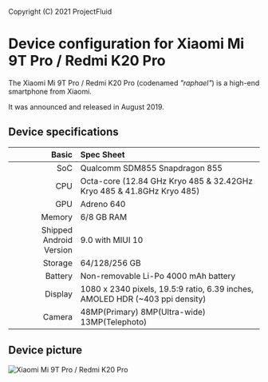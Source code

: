 Copyright (C) 2021 ProjectFluid

# Device configuration for Xiaomi Mi 9T Pro / Redmi K20 Pro

The Xiaomi Mi 9T Pro / Redmi K20 Pro (codenamed _"raphael"_) is a high-end smartphone from Xiaomi.

It was announced and released in August 2019.

## Device specifications

|                   Basic | Spec Sheet                                                                   |
| ----------------------: | :--------------------------------------------------------------------------- |
|                     SoC | Qualcomm SDM855 Snapdragon 855                                               |
|                     CPU | Octa-core (12.84 GHz Kryo 485 & 32.42GHz Kryo 485 & 41.8GHz Kryo 485)        |
|                     GPU | Adreno 640                                                                   |
|                  Memory | 6/8 GB RAM                                                                   |
| Shipped Android Version | 9.0 with MIUI 10                                                             |
|                 Storage | 64/128/256 GB                                                                |
|                 Battery | Non-removable Li-Po 4000 mAh battery                                         |
|                 Display | 1080 x 2340 pixels, 19.5:9 ratio, 6.39 inches, AMOLED HDR (~403 ppi density) |
|                  Camera | 48MP(Primary) 8MP(Ultra-wide) 13MP(Telephoto)                                |

## Device picture

![Xiaomi Mi 9T Pro / Redmi K20 Pro](<https://xiaomi-mi.com/uploads/CatalogueImage/k20-pro%20(2)_17557_1559503979.jpg> "Xiaomi Mi 9T Pro / Redmi K20 Pro in black")
